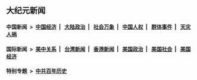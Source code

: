 ## 大纪元新闻

#### 中国新闻 &nbsp;>&nbsp; [中国经济](indexes/ncid283/README.md?08220445) &nbsp;| &nbsp; [大陆政治](indexes/ncid277/README.md?08220445) &nbsp;| &nbsp; [社会万象](indexes/ncid282/README.md?08220445) &nbsp;| &nbsp; [中国人权](indexes/ncid278/README.md?08220445) &nbsp;| &nbsp; [群体事件](indexes/ncid279/README.md?08220445) &nbsp;| &nbsp; [天灾人祸](indexes/ncid280/README.md?08220445)

#### 国际新闻 &nbsp;>&nbsp; [美中关系](indexes/nf1412576/README.md?08220445) &nbsp;| &nbsp; [台湾新闻](indexes/ncid1349361/README.md?08220445) &nbsp;| &nbsp; [香港新闻](indexes/ncid1349362/README.md?08220445) &nbsp;| &nbsp; [美国政治](indexes/ncid1078159/README.md?08220445) &nbsp;| &nbsp; [美国社会](indexes/ncid1078160/README.md?08220445) &nbsp;| &nbsp; [美国经济](indexes/ncid1078158/README.md?08220445)

#### 特别专题 &nbsp;>&nbsp; [中共百年历史](https://github.com/epoch-news/epoch-special/blob/master/README.md?08220445)  
